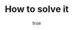 ---
title: "How to solve it"
bookCover: "/assets/book-covers/how-to-solve-it.jpg"
slug: "how-to-solve-it"
bookAuthor: "George Polya"
rating: 10
amazonLink: ""
author:
  name: Rico Trebeljahr
  picture: "/assets/blog/profile.jpeg"
---